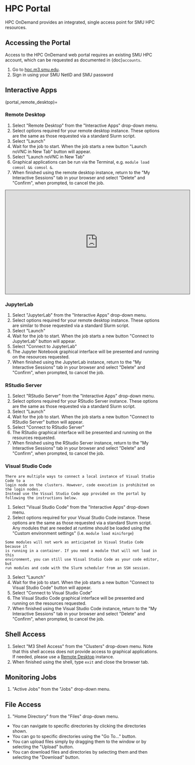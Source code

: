 # HPC Portal

HPC OnDemand provides an integrated, single access point for SMU HPC resources.

## Accessing the Portal

Access to the HPC OnDemand web portal requires an existing SMU HPC account,
which can be requested as documented in
{doc}`accounts`.

1.  Go to [hpc.m3.smu.edu](https://hpc.m3.smu.edu/).
2.  Sign in using your SMU NetID and SMU password

## Interactive Apps

(portal_remote_desktop)=
### Remote Desktop

1.  Select "Remote Desktop" from the "Interactive Apps" drop-down
    menu.
2.  Select options required for your remote desktop instance. These
    options are the same as those requested via a standard Slurm script.
3.  Select "Launch"
4.  Wait for the job to start. When the job starts a new button
    "Launch noVNC in New Tab" button will appear.
5.  Select "Launch noVNC in New Tab"
6.  Graphical applications can be run via the Terminal, e.g.
    `module load comsol && comsol &`.
7.  When finished using the remote desktop instance, return to the "My
    Interactive Sessions" tab in your browser and select "Delete" and
    "Confirm", when prompted, to cancel the job.

<iframe
src="https://smu.hosted.panopto.com/Panopto/Pages/Embed.aspx?id=72acf55b-f2b7-4626-a953-ab58015d1d64&autoplay=false&offerviewer=false&showtitle=true&showbrand=false&start=0&interactivity=all"
width=600 height=338 style="border: 1px solid #464646;" allowfullscreen allow="autoplay">
</iframe>

### JupyterLab

1.  Select "JupyterLab" from the "Interactive Apps" drop-down menu.
2.  Select options required for your remote desktop instance. These
    options are similar to those requested via a standard Slurm script.
3.  Select "Launch"
4.  Wait for the job to start. When the job starts a new button
    "Connect to JupyterLab" button will appear.
5.  Select "Connect to JupyterLab"
6.  The Jupyter Notebook graphical interface will be presented and
    running on the resources requested.
7.  When finished using the JupyterLab instance, return to the "My
    Interactive Sessions" tab in your browser and select "Delete" and
    "Confirm", when prompted, to cancel the job.

### RStudio Server

1.  Select "RStudio Server" from the "Interactive Apps" drop-down
    menu.
2.  Select options required for your RStudio Server instance. These
    options are the same as those requested via a standard Slurm script.
3.  Select "Launch"
4.  Wait for the job to start. When the job starts a new button
    "Connect to RStudio Server" button will appear.
5.  Select "Connect to RStudio Server"
6.  The RStudio graphical interface will be presented and running on the
    resources requested.
7.  When finished using the RStudio Server instance, return to the "My
    Interactive Sessions" tab in your browser and select "Delete" and
    "Confirm", when prompted, to cancel the job.

### Visual Studio Code

```{warning}
There are multiple ways to connect a local instance of Visual Studio Code to a 
login node on the clusters. However, code execution is prohibited on the login nodes.
Instead use the Visual Studio Code app provided on the portal by following the instructions below.
```

1. Select "Visual Studio Code" from the "Interactive Apps" drop-down menu.
2.  Select options required for your Visual Studio Code instance. These
    options are the same as those requested via a standard Slurm script.
    Any modules that are needed at runtime should be loaded using the
    "Custom environment settings" (i.e. `module load miniforge`)

```{note}
Some modules will not work as anticipated in Visual Studio Code because it
is running in a container. If you need a module that will not load in this
environment, you can still use Visual Studio Code as your code editor, but
run modules and code with the Slurm scheduler from an SSH session.
```

3.  Select "Launch"
4.  Wait for the job to start. When the job starts a new button
    "Connect to Visual Studio Code" button will appear.
5.  Select "Connect to Visual Studio Code"
6.  The Visual Studio Code graphical interface will be presented and running on the
    resources requested.
7.  When finished using the Visual Studio Code instance, return to the "My
    Interactive Sessions" tab in your browser and select "Delete" and
    "Confirm", when prompted, to cancel the job.

## Shell Access

1.  Select "M3 Shell Access" from the "Clusters" drop-down menu. Note that this
    shell access does not provide access to graphical applications. If needed,
    please use a [Remote Desktop](portal_remote_desktop) instance.
2.  When finished using the shell, type `exit` and close the browser
    tab.

## Monitoring Jobs

1.  "Active Jobs" from the "Jobs" drop-down menu.

## File Access

1.  "Home Directory" from the "Files" drop-down menu.

-   You can navigate to specific directories by clicking the directories
    shown.
-   You can go to specific directories using the "Go To..." button.
-   You can upload files simply by dragging them to the window or by
    selecting the "Upload" button.
-   You can download files and directories by selecting them and then
    selecting the "Download" button.

